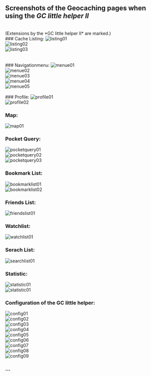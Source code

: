 ## Screenshots of the Geocaching pages when using the *GC little helper II*
<br>
(Extensions by the *GC little helper II* are marked.)
<br>
### Cache Listing:
<img src="../images/screenshot_listing01.jpg" title="Listing head" alt="listing01"><br>
<img src="../images/screenshot_listing02.jpg" title="Listing VIP lists" alt="listing02"><br>
<img src="../images/screenshot_listing03.jpg" title="Listing logs" alt="listing03"><br>
<br>
<br>
### Navigationmenu:
<img src="../images/screenshot_menue01.jpg" title="Navigationmenu different variants" alt="menue01"><br>
<img src="../images/screenshot_menue02.jpg" title="Navigationmenu different variants" alt="menue02"><br>
<img src="../images/screenshot_menue03.jpg" title="Navigationmenu different variants" alt="menue03"><br>
<img src="../images/screenshot_menue04.jpg" title="Navigationmenu different variants" alt="menue04"><br>
<img src="../images/screenshot_menue05.jpg" title="Navigationmenu different variants" alt="menue05"><br>
<br>
### Profile:
<img src="../images/screenshot_profile01.jpg" title="Profile" alt="profile01"><br>
<img src="../images/screenshot_profile02.jpg" title="Profile" alt="profile02"><br>

### Map:
<img src="../images/screenshot_map01.jpg" title="Map" alt="map01"><br>

### Pocket Query:
<img src="../images/screenshot_pocketquery01.jpg" title="Active Pocket Queries" alt="pocketquery01"><br>
<img src="../images/screenshot_pocketquery02.jpg" title="Pocket Queries Ready for Download" alt="pocketquery02"><br>
<img src="../images/screenshot_pocketquery03.jpg" title="Pocket Query" alt="pocketquery03"><br>

### Bookmark List:
<img src="../images/screenshot_bookmarklist01.jpg" title="Bookmark Lists" alt="bookmarklist01"><br>
<img src="../images/screenshot_bookmarklist02.jpg" title="Bookmark List" alt="bookmarklist02"><br>

### Friends List:
<img src="../images/screenshot_friendslist01.jpg" title="Your Friends" alt="friendslist01"><br>

### Watchlist:
<img src="../images/screenshot_watchlist01.jpg" title="Watchlist" alt="watchlist01"><br>

### Serach List:
<img src="../images/screenshot_searchlist01.jpg" title="Search List" alt="searchlist01"><br>

### Statistic:
<img src="../images/screenshot_statistic02.jpg" title="Logs" alt="statistic01"><br>
<img src="../images/screenshot_statistic01.jpg" title="Matrix" alt="statistic01"><br>

### Configuration of the GC little helper:
<img src="../images/screenshot_config01.jpg" title="Configuration global parameter" alt="config01"><br>
<img src="../images/screenshot_config02.jpg" title="Configuration homezone map" alt="config02"><br>
<img src="../images/screenshot_config03.jpg" title="Configuration Linklist" alt="config03"><br>
<img src="../images/screenshot_config04.jpg" title="Configuration listing" alt="config04"><br>
<img src="../images/screenshot_config05.jpg" title="Configuration listing" alt="config05"><br>
<img src="../images/screenshot_config06.jpg" title="Configuration listing" alt="config06"><br>
<img src="../images/screenshot_config07.jpg" title="Configuration listing" alt="config07"><br>
<img src="../images/screenshot_config08.jpg" title="Configuration listing" alt="config08"><br>
<img src="../images/screenshot_config09.jpg" title="Configuration listing" alt="config09"><br>

### ...
